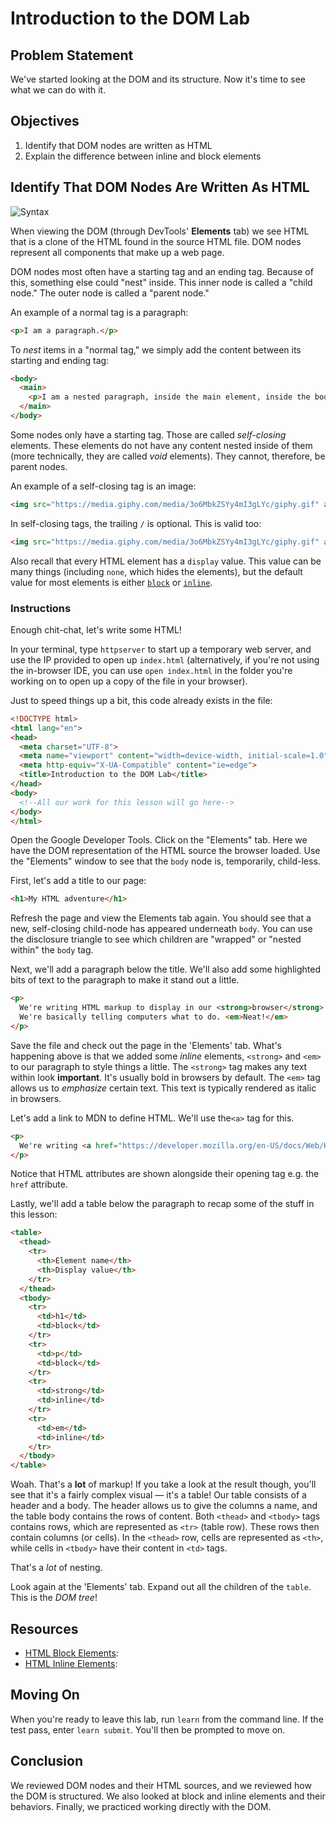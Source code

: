 # Introduction to the DOM Lab

## Problem Statement

We've started looking at the DOM and its structure. Now it's time to see what we
can do with it.

## Objectives

1. Identify that DOM nodes are written as HTML
2. Explain the difference between inline and block elements

## Identify That DOM Nodes Are Written As HTML

![Syntax](https://media.giphy.com/media/3o6MbkZSYy4mI3gLYc/giphy.gif)

When viewing the DOM (through DevTools' **Elements** tab) we see HTML that is a
clone of the HTML found in the source HTML file.  DOM nodes represent all
components that make up a web page.

DOM nodes most often have a starting tag and an ending tag. Because of this,
something else could "nest" inside. This inner node is called a "child node."
The outer node is called a "parent node."

An example of a normal tag is a paragraph:

```html
<p>I am a paragraph.</p>
```

To _nest_ items in a "normal tag," we simply add the content between its
starting and ending tag:

```html
<body>
  <main>
    <p>I am a nested paragraph, inside the main element, inside the body!</p>
  </main>
</body>
```

Some nodes only have a starting tag. Those are called _self-closing_ elements.
These elements do not have any content nested inside of them (more technically,
they are called _void_ elements). They cannot, therefore, be parent nodes.

An example of a self-closing tag is an image:

```html
<img src="https://media.giphy.com/media/3o6MbkZSYy4mI3gLYc/giphy.gif" alt="A policeman">
```

In self-closing tags, the trailing `/` is optional. This is valid too:

```html
<img src="https://media.giphy.com/media/3o6MbkZSYy4mI3gLYc/giphy.gif" alt="A policeman" />
```

Also recall that every HTML element has a `display` value. This value can be
many things (including `none`, which hides the elements), but the default value
for most elements is either [`block`][html-block-elements] or
[`inline`][html-inline-elements].

### Instructions

Enough chit-chat, let's write some HTML!

In your terminal, type `httpserver` to start up a temporary web server, and use
the IP provided to open up `index.html` (alternatively, if you're not using the
in-browser IDE, you can use `open index.html` in the folder you're working on
to open up a copy of the file in your browser).

Just to speed things up a bit, this code already exists in the file:

```html
<!DOCTYPE html>
<html lang="en">
<head>
  <meta charset="UTF-8">
  <meta name="viewport" content="width=device-width, initial-scale=1.0">
  <meta http-equiv="X-UA-Compatible" content="ie=edge">
  <title>Introduction to the DOM Lab</title>
</head>
<body>
  <!--All our work for this lesson will go here-->
</body>
</html>
```

Open the Google Developer Tools. Click on the "Elements" tab. Here we have the
DOM representation of the HTML source the browser loaded. Use the "Elements"
window to see that the `body` node is, temporarily, child-less.


First, let's add a title to our page:

```html
<h1>My HTML adventure</h1>
```

Refresh the page and view the Elements tab again. You should see that a new,
self-closing child-node has appeared underneath `body`. You can use the
disclosure triangle to see which children are "wrapped" or "nested within" the
`body` tag.

Next, we'll add a paragraph below the title. We'll also add some highlighted
bits of text to the paragraph to make it stand out a little.

```html
<p>
  We're writing HTML markup to display in our <strong>browser</strong>.
  We're basically telling computers what to do. <em>Neat!</em>
</p>
```

Save the file and check out the page in the 'Elements' tab.  What's happening
above is that we added some _inline_ elements, `<strong>` and `<em>` to our
paragraph to style things a little. The `<strong>` tag makes any text within
look **important**. It's usually bold in browsers by default. The `<em>` tag
allows us to _emphasize_ certain text. This text is typically rendered as
italic in browsers.

Let's add a link to MDN to define HTML. We'll use the`<a>` tag for this.

```html
<p>
  We're writing <a href="https://developer.mozilla.org/en-US/docs/Web/HTML">HTML</a> markup to display in our <strong>browser</strong>. We're basically telling computers what to do. <em>Neat!</em>
</p>
```

Notice that HTML attributes are shown alongside their opening tag e.g. the
`href` attribute.

Lastly, we'll add a table below the paragraph to recap some of the stuff in
this lesson:

```html
<table>
  <thead>
    <tr>
      <th>Element name</th>
      <th>Display value</th>
    </tr>
  </thead>
  <tbody>
    <tr>
      <td>h1</td>
      <td>block</td>
    </tr>
    <tr>
      <td>p</td>
      <td>block</td>
    </tr>
    <tr>
      <td>strong</td>
      <td>inline</td>
    </tr>
    <tr>
      <td>em</td>
      <td>inline</td>
    </tr>
  </tbody>
</table>
```

Woah. That's a **lot** of markup! If you take a look at the result though,
you'll see that it's a fairly complex visual — it's a table! Our table consists
of a header and a body. The header allows us to give the columns a name, and
the table body contains the rows of content. Both `<thead>` and `<tbody>` tags
contains rows, which are represented as `<tr>` (table row). These rows then
contain columns (or cells). In the `<thead>` row, cells are represented as
`<th>`, while cells in `<tbody>` have their content in `<td>` tags.

That's a _lot_ of nesting.

Look again at the 'Elements' tab. Expand out all the children of the `table`.
This is the _DOM tree_!

## Resources

- [HTML Block Elements][html-block-elements]:
- [HTML Inline Elements][html-inline-elements]:

## Moving On

When you're ready to leave this lab, run `learn` from the command line. If the
test pass, enter `learn submit`. You'll then be prompted to move on.

## Conclusion

We reviewed DOM nodes and their HTML sources, and we reviewed how the DOM is
structured. We also looked at block and inline elements and their behaviors.
Finally, we practiced working directly with the DOM.

[html-block-elements]: https://developer.mozilla.org/en/docs/Web/HTML/Block-level_elements
[html-inline-elements]: https://developer.mozilla.org/en-US/docs/Web/HTML/Inline_elements
